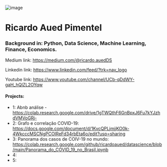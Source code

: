 

![image](https://user-images.githubusercontent.com/97811898/156823824-c97cfe30-e939-4373-81be-3a92c0ac43bc.png)

# Ricardo Aued Pimentel



### Background in: Python, Data Science, Machine Learning, Finance, Economics.

Medium link: https://medium.com/@ricardo.auedDS

Linkedin link: https://www.linkedin.com/feed/?trk=nav_logo

Youtube link: https://www.youtube.com/channel/UCb-qDdWY-gaH_hQlZL2OYqw

#### Projects:
* 1: Abnb análise - https://colab.research.google.com/drive/1gTWQthF6GnBpxJ6Fu7kYJzhdVMVoGRj-
* 2: Grafo e correlação COVID-19: https://docs.google.com/document/d/1KvcQPLjmjjKO0k-4WkcccMSCNgPCOIReFd34rbEta6o/edit?usp=sharing
* 3: Panorama dos casos de COIV-19 no mundo: https://colab.research.google.com/github/ricardoaued/datascience/blob/main/Panorama_do_COVID_19_no_Brasil.ipynb
* 4:
* 5:
